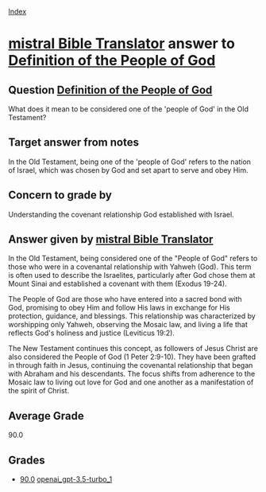 
[Index](../../../index.md)
# [mistral Bible Translator](../../answering_models/mistral_Bible_Translator.md) answer to [Definition of the People of God](../../questions/Definition_of_the_People_of_God.md)

## Question [Definition of the People of God](../../questions/Definition_of_the_People_of_God.md)
What does it mean to be considered one of the 'people of God' in the Old Testament?

## Target answer from notes
In the Old Testament, being one of the 'people of God' refers to the nation of Israel, which was chosen by God and set apart to serve and obey Him.

## Concern to grade by
Understanding the covenant relationship God established with Israel.

## Answer given by [mistral Bible Translator](../../answering_models/mistral_Bible_Translator.md)
 In the Old Testament, being considered one of the "People of God" refers to those who were in a covenantal relationship with Yahweh (God). This term is often used to describe the Israelites, particularly after God chose them at Mount Sinai and established a covenant with them (Exodus 19-24).

The People of God are those who have entered into a sacred bond with God, promising to obey Him and follow His laws in exchange for His protection, guidance, and blessings. This relationship was characterized by worshipping only Yahweh, observing the Mosaic law, and living a life that reflects God's holiness and justice (Leviticus 19:2).

The New Testament continues this concept, as followers of Jesus Christ are also considered the People of God (1 Peter 2:9-10). They have been grafted in through faith in Jesus, continuing the covenantal relationship that began with Abraham and his descendants. The focus shifts from adherence to the Mosaic law to living out love for God and one another as a manifestation of the spirit of Christ.

## Average Grade
90.0

## Grades
 * [90.0](./Definition_of_the_People_of_God_grades/openai_gpt-3.5-turbo_1.md) [openai_gpt-3.5-turbo_1](../../grading_models/openai_gpt-3.5-turbo_1.md)
